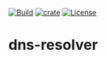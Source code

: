 [![Build](https://github.com/cssivision/dns-resolver/workflows/build/badge.svg)](
https://github.com/cssivision/dns-resolver/actions)
[![crate](https://img.shields.io/crates/v/dns-resolver.svg)](https://crates.io/crates/dns-resolver)
[![License](http://img.shields.io/badge/license-mit-blue.svg)](https://github.com/cssivision/dns-resolver/blob/master/LICENSE)

# dns-resolver
